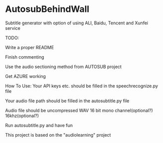 # AutosubBehindWall
Subtitle generator with option of using ALI, Baidu, Tencent and Xunfei service

TODO: 

Write a proper README

Finish commenting

Use the audio sectioning method from AUTOSUB project

Get AZURE working

How To Use:
Your API keys etc. should be filled in the speechrecognize.py file

Your audio file path should be filled in the autosubtitle.py file

Audio file should be uncompressed WAV 16 bit mono channel(optional?) 16khz(optional?)

Run autosubtitle.py and have fun

This project is based on the "audiolearning" project
